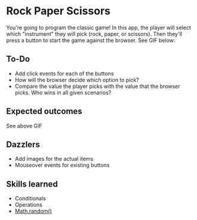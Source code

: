 # Rock Paper Scissors
You're going to program the classic game! In this app, the player will select which "instrument" they will pick (rock, paper, or scissors). Then they'll press a button to start the game against the browser. See GIF below:

## To-Do
* Add click events for each of the buttons
* How will the browser decide which option to pick?
* Compare the value the player picks with the value that the browser picks. Who wins in all given scenarios?

## Expected outcomes
See above GIF

## Dazzlers
* Add images for the actual items
* Mouseover events for existing buttons

## Skills learned
* Conditionals
* Operations
* [Math.random()](https://developer.mozilla.org/en-US/docs/Web/JavaScript/Reference/Global_Objects/Math/random)
